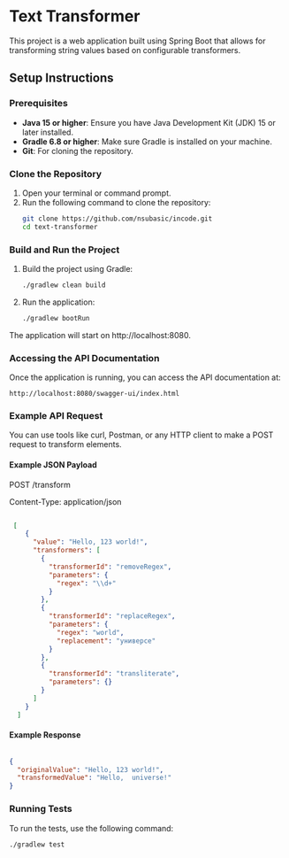 # Text Transformer

This project is a web application built using Spring Boot that allows for transforming string values based on configurable transformers.

## Setup Instructions

### Prerequisites

- **Java 15 or higher**: Ensure you have Java Development Kit (JDK) 15 or later installed.
- **Gradle 6.8 or higher**: Make sure Gradle is installed on your machine.
- **Git**: For cloning the repository.

### Clone the Repository

1. Open your terminal or command prompt.
2. Run the following command to clone the repository:
   ```sh
   git clone https://github.com/nsubasic/incode.git
   cd text-transformer

### Build and Run the Project

1. Build the project using Gradle:
   ```sh
   ./gradlew clean build
2. Run the application:
   ```sh
   ./gradlew bootRun
The application will start on http://localhost:8080.

### Accessing the API Documentation
Once the application is running, you can access the API documentation at:

    http://localhost:8080/swagger-ui/index.html

### Example API Request

You can use tools like curl, Postman, or any HTTP client to make a POST request to transform elements.

#### Example JSON Payload
POST /transform

Content-Type: application/json

```json

 [
    {
      "value": "Hello, 123 world!",
      "transformers": [
        {
          "transformerId": "removeRegex",
          "parameters": {
            "regex": "\\d+"
          }
        },
        {
          "transformerId": "replaceRegex",
          "parameters": {
            "regex": "world",
            "replacement": "универсе"
          }
        },
        {
          "transformerId": "transliterate",
          "parameters": {}
        }
      ]
    }
  ]

```
#### Example Response
   ```json

   {
     "originalValue": "Hello, 123 world!",
     "transformedValue": "Hello,  universe!"
   }
   ```
### Running Tests
To run the tests, use the following command:
```sh
./gradlew test
